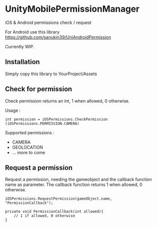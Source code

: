 
# UnityMobilePermissionManager
iOS & Android permissions check / request

For Android use this library https://github.com/sanukin39/UniAndroidPermission

Currently WIP.

## Installation
Simply copy this library to YourProject/Assets

## Check for permission
Check permission returns an int, 1 when allowed, 0 otherwise.

Usage :

    int permission = iOSPermissions.CheckPermission (iOSPermissions.PERMISSION.CAMERA)

Supported permissions :
 - CAMERA
 - GEOLOCATION
 - ... more to come

## Request a permission
Request a permission, needing the gameobject and the callback function name as parameter. The callback function returns 1 when allowed, 0 otherwise.

    iOSPermissions.RequestPermission(gameObject.name, "PermissionCallback");
    
    private void PermissionCallback(int allowed){
	    // 1 if allowed, 0 otherwise
    }




